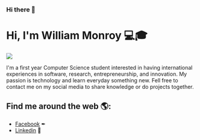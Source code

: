 ### Hi there 👋

<!--
**william-monroy/william-monroy** is a ✨ _special_ ✨ repository because its `README.md` (this file) appears on your GitHub profile.

Here are some ideas to get you started:

- 🔭 I’m currently working on ...
- 🌱 I’m currently learning ...
- 👯 I’m looking to collaborate on ...
- 🤔 I’m looking for help with ...
- 💬 Ask me about ...
- 📫 How to reach me: ...
- 😄 Pronouns: ...
- ⚡ Fun fact: ...
-->
# Hi, I'm William Monroy 💻🎓

<img src="https://i.postimg.cc/kg89zt7w/story-jay-dosnumu-5d40ba0ae487c55dcb177058ef7e3762cdc2f14bf61993c064dbadc0dca7f092.jpg" align="center" />


I'm a first year Computer Science student interested in having international experiences in software, research, entrepreneurship, and innovation. My passion is technology and learn everyday something new. Fell free to contact me on my social media to share knowledge or do projects together.

## Find me around the web 🌎: 
- <a href="https://www.facebook.com/william.monroy0509">Facebook</a> ✒
- <a href="https://www.linkedin.com/in/william-monroy/">Linkedin</a> 💼
